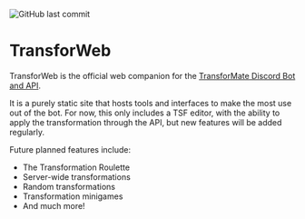 ![GitHub last commit](https://img.shields.io/github/last-commit/dorythecat/TransforWeb)

# TransforWeb
TransforWeb is the official web companion for the
[TransforMate Discord Bot and API](https://github.com/dorythecat/TransforMate).

It is a purely static site that hosts tools and interfaces to make the most use out
of the bot. For now, this only includes a TSF editor, with the ability to apply
the transformation through the API, but new features will be added regularly.

Future planned features include:

- The Transformation Roulette
- Server-wide transformations
- Random transformations
- Transformation minigames
- And much more!